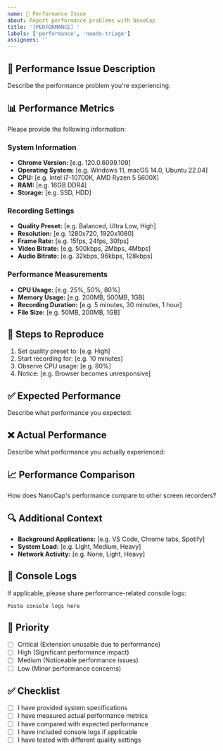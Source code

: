 ```yaml
---
name: 🚀 Performance Issue
about: Report performance problems with NanoCap
title: '[PERFORMANCE] '
labels: ['performance', 'needs-triage']
assignees: ''
---
```


## 🚀 Performance Issue Description
Describe the performance problem you're experiencing.

## 📊 Performance Metrics
Please provide the following information:

### System Information
- **Chrome Version:** [e.g. 120.0.6099.109]
- **Operating System:** [e.g. Windows 11, macOS 14.0, Ubuntu 22.04]
- **CPU:** [e.g. Intel i7-10700K, AMD Ryzen 5 5600X]
- **RAM:** [e.g. 16GB DDR4]
- **Storage:** [e.g. SSD, HDD]

### Recording Settings
- **Quality Preset:** [e.g. Balanced, Ultra Low, High]
- **Resolution:** [e.g. 1280x720, 1920x1080]
- **Frame Rate:** [e.g. 15fps, 24fps, 30fps]
- **Video Bitrate:** [e.g. 500kbps, 2Mbps, 4Mbps]
- **Audio Bitrate:** [e.g. 32kbps, 96kbps, 128kbps]

### Performance Measurements
- **CPU Usage:** [e.g. 25%, 50%, 80%]
- **Memory Usage:** [e.g. 200MB, 500MB, 1GB]
- **Recording Duration:** [e.g. 5 minutes, 30 minutes, 1 hour]
- **File Size:** [e.g. 50MB, 200MB, 1GB]

## 🔄 Steps to Reproduce
1. Set quality preset to: [e.g. High]
2. Start recording for: [e.g. 10 minutes]
3. Observe CPU usage: [e.g. 80%]
4. Notice: [e.g. Browser becomes unresponsive]

## ✅ Expected Performance
Describe what performance you expected:

## ❌ Actual Performance
Describe what performance you actually experienced:

## 📈 Performance Comparison
How does NanoCap's performance compare to other screen recorders?

## 🔍 Additional Context
- **Background Applications:** [e.g. VS Code, Chrome tabs, Spotify]
- **System Load:** [e.g. Light, Medium, Heavy]
- **Network Activity:** [e.g. None, Light, Heavy]

## 📝 Console Logs
If applicable, please share performance-related console logs:

```
Paste console logs here
```

## 🎯 Priority
- [ ] Critical (Extension unusable due to performance)
- [ ] High (Significant performance impact)
- [ ] Medium (Noticeable performance issues)
- [ ] Low (Minor performance concerns)

## ✅ Checklist
- [ ] I have provided system specifications
- [ ] I have measured actual performance metrics
- [ ] I have compared with expected performance
- [ ] I have included console logs if applicable
- [ ] I have tested with different quality settings
